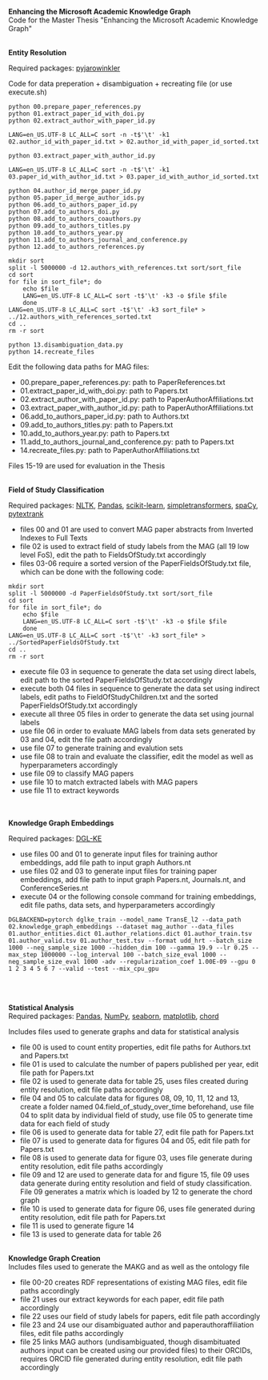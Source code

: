 **Enhancing the Microsoft Academic Knowledge Graph**  
Code for the Master Thesis "Enhancing the Microsoft Academic Knowledge Graph"
<br><br>

**Entity Resolution**  

Required packages:
[pyjarowinkler](https://pypi.org/project/pyjarowinkler/)

Code for data preperation + disambiguation + recreating file (or use execute.sh)  
````
python 00.prepare_paper_references.py
python 01.extract_paper_id_with_doi.py
python 02.extract_author_with_paper_id.py

LANG=en_US.UTF-8 LC_ALL=C sort -n -t$'\t' -k1 02.author_id_with_paper_id.txt > 02.author_id_with_paper_id_sorted.txt

python 03.extract_paper_with_author_id.py

LANG=en_US.UTF-8 LC_ALL=C sort -n -t$'\t' -k1 03.paper_id_with_author_id.txt > 03.paper_id_with_author_id_sorted.txt 

python 04.author_id_merge_paper_id.py
python 05.paper_id_merge_author_ids.py
python 06.add_to_authors_paper_id.py
python 07.add_to_authors_doi.py
python 08.add_to_authors_coauthors.py
python 09.add_to_authors_titles.py
python 10.add_to_authors_year.py
python 11.add_to_authors_journal_and_conference.py
python 12.add_to_authors_references.py

mkdir sort
split -l 5000000 -d 12.authors_with_references.txt sort/sort_file
cd sort
for file in sort_file*; do
    echo $file
    LANG=en_US.UTF-8 LC_ALL=C sort -t$'\t' -k3 -o $file $file
    done
LANG=en_US.UTF-8 LC_ALL=C sort -t$'\t' -k3 sort_file* > ../12.authors_with_references_sorted.txt
cd ..
rm -r sort

python 13.disambiguation_data.py
python 14.recreate_files
````

Edit the following data paths for MAG files:  
* 00.prepare_paper_references.py: path to PaperReferences.txt  
* 01.extract_paper_id_with_doi.py: path to Papers.txt  
* 02.extract_author_with_paper_id.py: path to PaperAuthorAffiliations.txt  
* 03.extract_paper_with_author_id.py: path to PaperAuthorAffiliations.txt  
* 06.add_to_authors_paper_id.py: path to Authors.txt  
* 09.add_to_authors_titles.py: path to Papers.txt  
* 10.add_to_authors_year.py: path to Papers.txt  
* 11.add_to_authors_journal_and_conference.py: path to Papers.txt  
* 14.recreate_files.py: path to PaperAuthorAffiliations.txt  

Files 15-19 are used for evaluation in the Thesis
<br><br>

**Field of Study Classification**  

Required packages:
[NLTK](http://www.nltk.org/), [Pandas](https://pypi.org/project/pandas/), [scikit-learn](https://scikit-learn.org/stable/index.html), [simpletransformers](https://pypi.org/project/simpletransformers/), [spaCy](https://spacy.io/), [pytextrank](https://pypi.org/project/pytextrank/)

* files 00 and 01 are used to convert MAG paper abstracts from Inverted Indexes to Full Texts  
* file 02 is used to extract field of study labels from the MAG (all 19 low level FoS), edit the path to FieldsOfStudy.txt accordingly  
* files 03-06 require a sorted version of the PaperFieldsOfStudy.txt file, which can be done with the following code:
````
mkdir sort
split -l 5000000 -d PaperFieldsOfStudy.txt sort/sort_file
cd sort
for file in sort_file*; do
    echo $file
    LANG=en_US.UTF-8 LC_ALL=C sort -t$'\t' -k3 -o $file $file
    done
LANG=en_US.UTF-8 LC_ALL=C sort -t$'\t' -k3 sort_file* > ../SortedPaperFieldsOfStudy.txt
cd ..
rm -r sort
````
* execute file 03 in sequence to generate the data set using direct labels, edit path to the sorted PaperFieldsOfStudy.txt accordingly  
* execute both 04 files in sequence to generate the data set using indirect labels, edit paths to FieldOfStudyChildren.txt and the sorted PaperFieldsOfStudy.txt accordingly  
* execute all three 05 files in order to generate the data set using journal labels
* use file 06 in order to evaluate MAG labels from data sets generated by 03 and 04, edit the file path accordingly  
* use file 07 to generate training and evalution sets  
* use file 08 to train and evaluate the classifier, edit the model as well as hyperparameters accordingly  
* use file 09 to classify MAG papers  
* use file 10 to match extracted labels with MAG papers  
* use file 11 to extract keywords  
<br><br>

**Knowledge Graph Embeddings**  

Required packages: 
[DGL-KE](https://aws-dglke.readthedocs.io/en/latest/install.html)  

* use files 00 and 01 to generate input files for training author embeddings, add file path to input graph Authors.nt  
* use files 02 and 03 to generate input files for training paper embeddings, add file path to input graph Papers.nt, Journals.nt, and ConferenceSeries.nt  
* execute 04 or the following console command for training embeddings, edit file paths, data sets, and hyperparameters accordingly  
````
DGLBACKEND=pytorch dglke_train --model_name TransE_l2 --data_path 02.knowledge_graph_embeddings --dataset mag_author --data_files 01.author_entities.dict 01.author_relations.dict 01.author_train.tsv 01.author_valid.tsv 01.author_test.tsv --format udd_hrt --batch_size 1000 --neg_sample_size 1000 --hidden_dim 100 --gamma 19.9 --lr 0.25 --max_step 1000000 --log_interval 100 --batch_size_eval 1000 --neg_sample_size_eval 1000 -adv --regularization_coef 1.00E-09 --gpu 0 1 2 3 4 5 6 7 --valid --test --mix_cpu_gpu
````
<br><br>

**Statistical Analysis**  
Required packages: 
[Pandas](https://pypi.org/project/pandas/), [NumPy](https://numpy.org/), [seaborn](https://seaborn.pydata.org/), [matplotlib](https://matplotlib.org/), [chord](https://pypi.org/project/chord/)  

Includes files used to generate graphs and data for statistical analysis  
* file 00 is used to count entity properties, edit file paths for Authors.txt and Papers.txt  
* file 01 is used to calculate the number of papers published per year, edit file path for Papers.txt  
* file 02 is used to generate data for table 25, uses files created during entity resolution, edit file paths accordingly  
* file 04 and 05 to calculate data for figures 08, 09, 10, 11, 12 and 13, create a folder named 04.field_of_study_over_time beforehand, use file 04 to split data by individual field of study, use file 05 to generate time data for each field of study  
* file 06 is used to generate data for table 27, edit file path for Papers.txt  
* file 07 is used to generate data for figures 04 and 05, edit file path for Papers.txt  
* file 08 is used to generate data for figure 03, uses file generate during entity resolution, edit file paths accordingly  
* file 09 and 12 are used to generate data for and figure 15, file 09 uses data generate during entity resolution and field of study classification. File 09 generates a matrix which is loaded by 12 to generate the chord graph  
* file 10 is used to generate data for figure 06, uses file generated during entity resolution, edit file path for Papers.txt  
* file 11 is used to generate figure 14  
* file 13 is used to generate data for table 26
<br><br>

**Knowledge Graph Creation**  
Includes files used to generate the MAKG and as well as the ontology file 
* file 00-20 creates RDF representations of existing MAG files, edit file paths accordingly  
* file 21 uses our extract keywords for each paper, edit file path accordingly  
* file 22 uses our field of study labels for papers, edit file path accordingly  
* file 23 and 24 use our disambiguated author and paperauthoraffiliation files, edit file paths accordingly  
* file 25 links MAG authors (undisambiguated, though disambituated authors input can be created using our provided files) to their ORCIDs, requires ORCID file generated during entity resolution, edit file path accordingly
